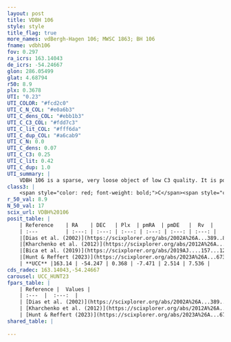 ```yaml
---
layout: post
title: VDBH 106
style: style
title_flag: true
more_names: vdBergh-Hagen 106; MWSC 1863; BH 106
fname: vdbh106
fov: 0.297
ra_icrs: 163.14043
de_icrs: -54.24667
glon: 286.05499
glat: 4.68794
r50: 8.9
plx: 0.3678
UTI: "0.23"
UTI_COLOR: "#fcd2c0"
UTI_C_N_COL: "#e0a6b3"
UTI_C_dens_COL: "#ebb1b3"
UTI_C_C3_COL: "#fdd7c3"
UTI_C_lit_COL: "#fff6da"
UTI_C_dup_COL: "#a6cab9"
UTI_C_N: 0.0
UTI_C_dens: 0.07
UTI_C_C3: 0.25
UTI_C_lit: 0.42
UTI_C_dup: 1.0
UTI_summary: |
    VDBH 106 is a sparse, very loose object of low C3 quality. It is poorly studied in the literature.<br><br><span style="color: #99180f; font-weight: bold;">Warning: </span>contains less than 25 stars with <i>P>0.5</i> estimated.
class3: |
    <span style="color: red; font-weight: bold;">C</span><span style="color: red; font-weight: bold;">C</span>
r_50_val: 8.9
N_50_val: 17
scix_url: VDBH%20106
posit_table: |
    | Reference    | RA    | DEC   | Plx  | pmRA  | pmDE   |  Rv  |
    | :---         | :---: | :---: | :---: | :---: | :---: | :---: |
    |[Dias et al. (2002)](https://scixplorer.org/abs/2002A%26A...389..871D) | 163.175 | -54.233 | -- | -6.88 | 0.74 | -- |
    |[Kharchenko et al. (2012)](https://scixplorer.org/abs/2012A%26A...543A.156K) | 163.158 | -54.265 | -- | -8.33 | 4.66 | -- |
    |[Bica et al. (2019)](https://scixplorer.org/abs/2019AJ....157...12B) | 163.186 | -54.269 | -- | -- | -- | -- |
    |[Hunt & Reffert (2023)](https://scixplorer.org/abs/2023A%26A...673A.114H) | 163.349 | -54.248 | 0.376 | -7.485 | 2.51 | -- |
    | **UCC** |163.14 | -54.247 | 0.368 | -7.471 | 2.514 | 7.536 | 
cds_radec: 163.14043,-54.24667
carousel: UCC_HUNT23
fpars_table: |
    | Reference |  Values |
    | :---  |  :---:  |
    | [Dias et al. (2002)](https://scixplorer.org/abs/2002A%26A...389..871D) | `E(B-V)=0.406, Dist=1879.0, Age=8.0` |
    | [Kharchenko et al. (2012)](https://scixplorer.org/abs/2012A%26A...543A.156K) | `e_bv=0.364, distance=3137, log_age=9.265` |
    | [Hunt & Reffert (2023)](https://scixplorer.org/abs/2023A%26A...673A.114H) | `AV50=0.447, diffAV50=1.094, MOD50=11.926, logAge50=9.909` |
shared_table: |
    
---
```

